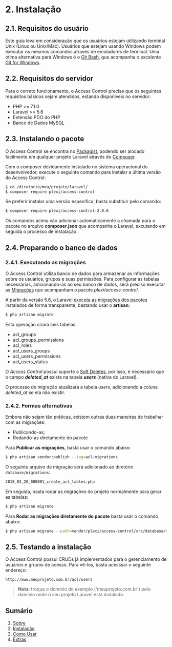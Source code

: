 # 2. Instalação

## 2.1. Requisitos do usuário

Este guia leva em consideração que os usuários estejam utilizando terminal Unix (Linux ou Unix/Mac). Usuários que estejam usando Windows podem executar os mesmos comandos através de emuladores de terminal. Uma ótima alternativa para Windows é o [Git Bash](https://gitforwindows.org/), que acompanha o excelente [Git for Windows](https://gitforwindows.org/).

## 2.2. Requisitos do servidor

Para o correto funcionamento, o Access Control precisa que os seguintes requisitos básicos sejam atendidos, estando disponíveis no servidor:

* PHP >= 7.1.0
* Laravel >= 5.6
* Extensão PDO do PHP
* Banco de Dados MySQL

## 2.3. Instalando o pacote

O Access Control se encontra no [Packagist](https://packagist.org/), podendo ser alocado facilmente em qualquer projeto Laravel através do [Composer](http://getcomposer.org/).

Com o composer devidamente instalado no sistema operacional do desenvolvedor, execute o seguinte comando para instalar a última versão do Access Control:

```bash
$ cd /diretorio/meu/projeto/laravel/
$ composer require plexi/access-control
```

Se preferir instalar uma versão específica, basta substituir pelo comando:

```bash
$ composer require plexi/access-control:2.0.0
```

Os comandos acima vão adicionar automaticamente a chamada para o pacote no arquivo **composer.json** que acompanha o Laravel, excutando em seguida o processo de instalação.

## 2.4. Preparando o banco de dados

### 2.4.1. Executando as migrações

O Access Control utiliza banco de dados para armazenar as informações sobre os usuários, grupos e suas permissões. Para configurar as tabelas necessárias, adicionando-as ao seu banco de dados, será preciso executar as [Migrações](https://laravel.com/docs/5.6/migrations) que acompanham o pacote *plexi/access-control*.

A partir da versão 5.6, o Laravel [executa as migrações dos pacotes](https://laravel.com/docs/5.6/packages#resources) instalados de forma transparente, bastando usar o **artisan**:

```bash
$ php artisan migrate
```

Esta operação criará seis tabelas:

* acl_groups
* acl_groups_permissions
* acl_roles
* acl_users_groups
* acl_users_permissions
* acl_users_status

O *Access Control* possui suporte a [Soft Deletes](https://laravel.com/docs/5.6/eloquent#soft-deleting), por isso, é necessário que o campo ***deleted_at*** exista na tabela ***users*** (nativa do Laravel).

O processo de migração atualizará a tabela *users*, adicionando a coluna *deleted_at* se ela não existir.

### 2.4.2. Formas alternativas

Embora não sejam tão práticas, existem outras duas maneiras de trabalhar com as migrações:

* Publicando-as;
* Rodando-as diretamente do pacote

Para **Publicar as migrações**, basta usar o comando abaixo:

```bash
$ php artisan vendor:publish --tag=acl-migrations
```
O seguinte arquivo de migração será adicionado ao diretório `database/migrations`:

```bash
2018_03_20_000001_create_acl_tables.php
```

Em seguida, basta rodar as migrações do projeto normalmente para gerar as tabelas:

```bash
$ php artisan migrate
```

Para **Rodar as migrações diretamente do pacote** basta usar o comando abaixo:

```bash
$ php artisan migrate --path=vendor/plexi/access-control/src/database/migrations
```

## 2.5. Testando a instalação

O Access Control possui CRUDs já implementados para o gerenciamento de usuários e grupos de acesso. Para vê-los, basta acesssar o seguinte endereço:

```text
http://www.meuprojeto.com.br/acl/users
```
> **Nota**: troque o domínio do exemplo ('meuprojeto.com.br') pelo domínio onde o seu projeto Laravel está instalado.

## Sumário

1. [Sobre](01-About.md)
2. [Instalação](02-Installation.md)
3. [Como Usar](03-Usage.md)
4. [Extras](04-Extras.md)
